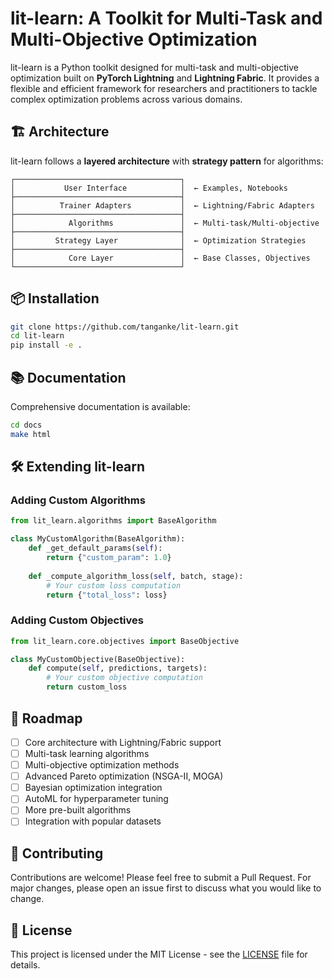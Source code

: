 # lit-learn: A Toolkit for Multi-Task and Multi-Objective Optimization

lit-learn is a Python toolkit designed for multi-task and multi-objective optimization built on **PyTorch Lightning** and **Lightning Fabric**. It provides a flexible and efficient framework for researchers and practitioners to tackle complex optimization problems across various domains.

## 🏗️ Architecture

lit-learn follows a **layered architecture** with **strategy pattern** for algorithms:

```
┌─────────────────────────────────────┐
│           User Interface            │  ← Examples, Notebooks
├─────────────────────────────────────┤
│          Trainer Adapters           │  ← Lightning/Fabric Adapters  
├─────────────────────────────────────┤
│            Algorithms               │  ← Multi-task/Multi-objective
├─────────────────────────────────────┤
│         Strategy Layer              │  ← Optimization Strategies
├─────────────────────────────────────┤
│            Core Layer               │  ← Base Classes, Objectives
└─────────────────────────────────────┘
```

## 📦 Installation

```bash
git clone https://github.com/tanganke/lit-learn.git
cd lit-learn
pip install -e .
```



## 📚 Documentation

Comprehensive documentation is available:

```bash
cd docs
make html
```

## 🛠️ Extending lit-learn

### Adding Custom Algorithms

```python
from lit_learn.algorithms import BaseAlgorithm

class MyCustomAlgorithm(BaseAlgorithm):
    def _get_default_params(self):
        return {"custom_param": 1.0}
    
    def _compute_algorithm_loss(self, batch, stage):
        # Your custom loss computation
        return {"total_loss": loss}
```

### Adding Custom Objectives

```python
from lit_learn.core.objectives import BaseObjective

class MyCustomObjective(BaseObjective):
    def compute(self, predictions, targets):
        # Your custom objective computation
        return custom_loss
```

## 🎯 Roadmap

- [ ] Core architecture with Lightning/Fabric support
- [ ] Multi-task learning algorithms
- [ ] Multi-objective optimization methods
- [ ] Advanced Pareto optimization (NSGA-II, MOGA)
- [ ] Bayesian optimization integration
- [ ] AutoML for hyperparameter tuning
- [ ] More pre-built algorithms
- [ ] Integration with popular datasets

## 🤝 Contributing

Contributions are welcome! Please feel free to submit a Pull Request. For major changes, please open an issue first to discuss what you would like to change.

## 📄 License

This project is licensed under the MIT License - see the [LICENSE](LICENSE) file for details.

